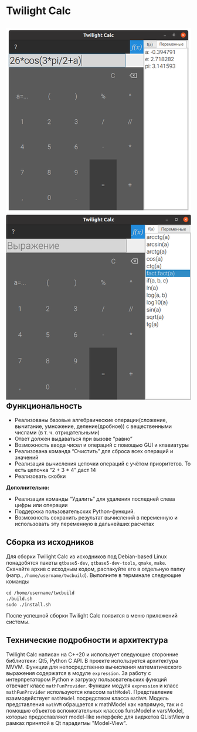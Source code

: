 Twilight Calc
=
![Скриншот 1](https://github.com/Simply-Ian/twilight-calc/blob/master/screenshots/ui_screenshot.png "Скриншот 1")
![Скриншот 2](https://github.com/Simply-Ian/twilight-calc/blob/master/screenshots/ui_screenshot2.png "Скриншот 2")
Функциональность
-
* Реализованы базовые алгебраические операции(сложение, вычитание, умножение, деление(дробное)) с вещественными числами (в т. ч. отрицательными)
* Ответ должен выдаваться при вызове “равно”
* Возможность ввода чисел и операций с помощью GUI и клавиатуры
* Реализована команда “Очистить” для сброса всех операций и значений
* Реализация вычисления цепочки операций с учётом приоритетов. То есть цепочка “2 + 3 * 4” даст 14
* Реализовать скобки

  
__Дополнительно:__
* Реализация команды “Удалить” для удаления последней слева цифры или операции
* Поддержка пользовательских Python-функций.
* Возможность сохранить результат вычислений в переменную и использовать эту переменную в дальнейших расчетах

Сборка из исходников
-
Для сборки Twilight Calc из исходников под Debian-based Linux понадобятся пакеты `qtbase5-dev`, `qtbase5-dev-tools`, `qmake`, `make`. Скачайте архив
с исходным кодом, распакуйте его в отдельную папку (напр., `/home/username/twcbuild`). Выполните в терминале следующие команды
```
cd /home/username/twcbuild
./build.sh
sudo ./install.sh
```
После успешной сборки Twilight Calc появится в меню приложений системы.

Технические подробности и архитектура
-
Twilight Calc написан на C++20 и использует следующие сторонние библиотеки: Qt5, Python C API. В проекте используется архитектура MVVM. Функции для 
непосредственно вычисления математического выражения содержатся в модуле ```expression```. За работу с интерпретатором Python и загрузку пользовательских 
функций отвечает класс ```mathFunProvider```. Функции модуля ```expression``` и класс ```mathFunProvider``` используются классом ```mathModel```. 
Представление взаимодействует ```mathModel``` посредством класса ```mathVM```. Модель представления ```mathVM``` обращается к mathModel как напрямую, так и
с помощью объектов вспомогательных классов funsModel и varsModel, которые предоставляют model-like интерфейс для виджетов QListView в рамках принятой в Qt
парадигмы "Model-View".